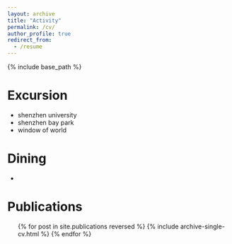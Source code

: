 ```yaml
---
layout: archive
title: "Activity"
permalink: /cv/
author_profile: true
redirect_from:
  - /resume
---
```


{% include base_path %}

Excursion
======
* shenzhen university
* shenzhen bay park
* window of world

Dining
======
* 

Publications
======
  <ul>{% for post in site.publications reversed %}
    {% include archive-single-cv.html %}
  {% endfor %}</ul>
